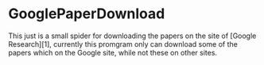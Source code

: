 GooglePaperDownload
===================
This just is a small spider for downloading the papers on the site of [Google Research][1], currently this promgram only can download some of the papers which on the Google site, while not these on other sites.